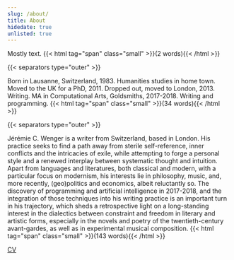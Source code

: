 ```yaml
---
slug: /about/
title: About
hidedate: true
unlisted: true
---
```


Mostly text. {{< html tag="span" class="small" >}}(2 words){{< /html >}}

{{< separators type="outer" >}}

Born in Lausanne, Switzerland, 1983. Humanities studies in home town. Moved to the UK for a PhD, 2011. Dropped out, moved to London, 2013. Writing. MA in Computational Arts, Goldsmiths, 2017-2018. Writing and programming. {{< html tag="span" class="small" >}}(34 words){{< /html >}}

{{< separators type="outer" >}}

Jérémie C. Wenger is a writer from Switzerland, based in London. His practice seeks to find a path away from sterile self-reference, inner conflicts and the intricacies of exile, while attempting to forge a personal style and a renewed interplay between systematic thought and intuition. Apart from languages and literatures, both classical and modern, with a particular focus on modernism, his interests lie in philosophy, music, and, more recently, (geo)politics and economics, albeit reluctantly so. The discovery of programming and artificial intelligence in 2017-2018, and the integration of those techniques into his writing practice is an important turn in his trajectory, which sheds a retrospective light on a long-standing interest in the dialectics between constraint and freedom in literary and artistic forms, especially in the novels and poetry of the twentieth-century avant-gardes, as well as in experimental musical composition. {{< html tag="span" class="small" >}}(143 words){{< /html >}}

[CV](/assets/cv/JCWenger_CV.pdf)
